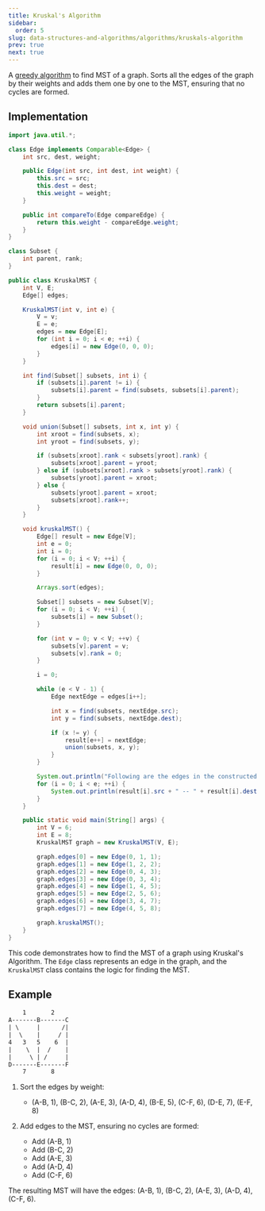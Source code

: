 ```yaml
---
title: Kruskal's Algorithm
sidebar:
  order: 5
slug: data-structures-and-algorithms/algorithms/kruskals-algorithm
prev: true
next: true
---
```


A [greedy algorithm](/data-structures-and-algorithms/algorithms/introduction#greedy-algorithm) to find MST of a graph. Sorts all the edges of the graph by their weights and adds them one by one to
the MST, ensuring that no cycles are formed.

## Implementation

```java
import java.util.*;

class Edge implements Comparable<Edge> {
    int src, dest, weight;

    public Edge(int src, int dest, int weight) {
        this.src = src;
        this.dest = dest;
        this.weight = weight;
    }

    public int compareTo(Edge compareEdge) {
        return this.weight - compareEdge.weight;
    }
}

class Subset {
    int parent, rank;
}

public class KruskalMST {
    int V, E;
    Edge[] edges;

    KruskalMST(int v, int e) {
        V = v;
        E = e;
        edges = new Edge[E];
        for (int i = 0; i < e; ++i) {
            edges[i] = new Edge(0, 0, 0);
        }
    }

    int find(Subset[] subsets, int i) {
        if (subsets[i].parent != i) {
            subsets[i].parent = find(subsets, subsets[i].parent);
        }
        return subsets[i].parent;
    }

    void union(Subset[] subsets, int x, int y) {
        int xroot = find(subsets, x);
        int yroot = find(subsets, y);

        if (subsets[xroot].rank < subsets[yroot].rank) {
            subsets[xroot].parent = yroot;
        } else if (subsets[xroot].rank > subsets[yroot].rank) {
            subsets[yroot].parent = xroot;
        } else {
            subsets[yroot].parent = xroot;
            subsets[xroot].rank++;
        }
    }

    void kruskalMST() {
        Edge[] result = new Edge[V];
        int e = 0;
        int i = 0;
        for (i = 0; i < V; ++i) {
            result[i] = new Edge(0, 0, 0);
        }

        Arrays.sort(edges);

        Subset[] subsets = new Subset[V];
        for (i = 0; i < V; ++i) {
            subsets[i] = new Subset();
        }

        for (int v = 0; v < V; ++v) {
            subsets[v].parent = v;
            subsets[v].rank = 0;
        }

        i = 0;

        while (e < V - 1) {
            Edge nextEdge = edges[i++];

            int x = find(subsets, nextEdge.src);
            int y = find(subsets, nextEdge.dest);

            if (x != y) {
                result[e++] = nextEdge;
                union(subsets, x, y);
            }
        }

        System.out.println("Following are the edges in the constructed MST");
        for (i = 0; i < e; ++i) {
            System.out.println(result[i].src + " -- " + result[i].dest + " == " + result[i].weight);
        }
    }

    public static void main(String[] args) {
        int V = 6;
        int E = 8;
        KruskalMST graph = new KruskalMST(V, E);

        graph.edges[0] = new Edge(0, 1, 1);
        graph.edges[1] = new Edge(1, 2, 2);
        graph.edges[2] = new Edge(0, 4, 3);
        graph.edges[3] = new Edge(0, 3, 4);
        graph.edges[4] = new Edge(1, 4, 5);
        graph.edges[5] = new Edge(2, 5, 6);
        graph.edges[6] = new Edge(3, 4, 7);
        graph.edges[7] = new Edge(4, 5, 8);

        graph.kruskalMST();
    }
}
```

This code demonstrates how to find the MST of a graph using Kruskal's Algorithm.
The `Edge` class represents an edge in the graph, and the `KruskalMST` class
contains the logic for finding the MST.

## Example

```txt
    1       2
A-------B-------C
| \     |      /|
|  \    |     / |
4   3   5    6  |
|    \  |  /    |
|     \ | /     |
D-------E-------F
    7       8
```

1. Sort the edges by weight:

   - (A-B, 1), (B-C, 2), (A-E, 3), (A-D, 4), (B-E, 5), (C-F, 6), (D-E, 7),
     (E-F, 8)

2. Add edges to the MST, ensuring no cycles are formed:
   - Add (A-B, 1)
   - Add (B-C, 2)
   - Add (A-E, 3)
   - Add (A-D, 4)
   - Add (C-F, 6)

The resulting MST will have the edges: (A-B, 1), (B-C, 2), (A-E, 3), (A-D, 4),
(C-F, 6).
